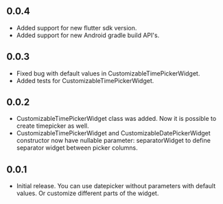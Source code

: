 ## 0.0.4

* Added support for new flutter sdk version. 
* Added support for new Android gradle build API's.

## 0.0.3

* Fixed bug with default values in CustomizableTimePickerWidget. 
* Added tests for CustomizableTimePickerWidget.

## 0.0.2

* CustomizableTimePickerWidget class was added. Now it is possible to create timepicker as well. 
* CustomizableTimePickerWidget and CustomizableDatePickerWidget constructor now have nullable parameter: separatorWidget to define separator widget between picker columns.


## 0.0.1

* Initial release. You can use datepicker without parameters with default values. Or customize different parts of the widget.
